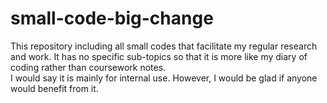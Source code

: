 # small-code-big-change
This repository including all small codes that facilitate my regular research and work. It has no specific sub-topics 
so that it is more like my diary of coding rather than coursework notes. \
I would say it is mainly for internal use. However, I would be glad if anyone would benefit from it. 
